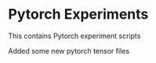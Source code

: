 # Pytorch Experiments

This contains Pytorch experiment scripts

Added some new pytorch tensor files
